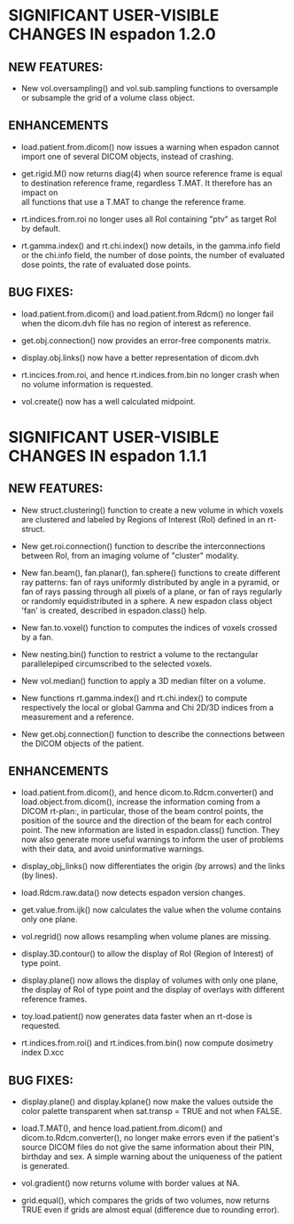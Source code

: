 # SIGNIFICANT USER-VISIBLE CHANGES IN espadon 1.2.0 

## NEW FEATURES:

* New vol.oversampling() and vol.sub.sampling functions to oversample or 
subsample the grid of a volume class object.

## ENHANCEMENTS
* load.patient.from.dicom() now issues a warning when espadon cannot import 
one of several DICOM objects, instead of crashing.

* get.rigid.M() now returns diag(4) when source reference frame is equal to 
destination reference frame, regardless T.MAT. It therefore has an impact on  
all functions that use a T.MAT to change the reference frame.

* rt.indices.from.roi no longer uses all RoI containing "ptv" as target RoI 
by default.

* rt.gamma.index() and  rt.chi.index() now details, in the gamma.info field 
or the chi.info field, the number of dose points, the number of evaluated dose 
points, the rate of evaluated dose points.

## BUG FIXES:

* load.patient.from.dicom() and load.patient.from.Rdcm() no longer fail when 
the dicom.dvh file has no region of interest as reference.

* get.obj.connection() now provides an error-free components matrix.

* display.obj.links() now have a better representation of dicom.dvh

* rt.incices.from.roi, and hence rt.indices.from.bin no longer crash when no 
volume information is requested.

* vol.create() now has a well calculated midpoint.


# SIGNIFICANT USER-VISIBLE CHANGES IN espadon 1.1.1                    
  
## NEW FEATURES:

* New struct.clustering() function to create a new volume in which voxels 
are clustered and labeled by Regions of Interest (RoI) defined in an 
rt-struct.

* New get.roi.connection() function to describe the interconnections between 
RoI, from an imaging volume of "cluster" modality.

* New fan.beam(), fan.planar(), fan.sphere() functions to create different 
ray patterns: fan of rays uniformly distributed by angle in a pyramid, or 
fan of rays passing through all pixels of a plane, or fan of rays 
regularly or randomly equidistributed in a sphere. A new espadon class object 
'fan' is created, described in espadon.class() help.

* New fan.to.voxel() function to computes the indices of voxels crossed by a 
fan.

* New nesting.bin() function to restrict a volume to the rectangular 
parallelepiped circumscribed to the selected voxels.

* New vol.median() function to apply a 3D median filter on a volume.

* New functions rt.gamma.index() and rt.chi.index() to compute respectively 
the local or global Gamma and Chi 2D/3D indices from a measurement and a 
reference.
  
* New get.obj.connection() function to describe the connections between the
DICOM objects of the patient.

## ENHANCEMENTS
  
* load.patient.from.dicom(), and hence dicom.to.Rdcm.converter() and
load.object.from.dicom(), increase the information coming from a DICOM 
rt-plan:, in particular, those of the beam control points, the position of 
the source and the direction of the beam for each control point. The new 
information are listed in espadon.class() function. They now also generate more 
useful warnings to inform the user of problems with their data, and avoid 
uninformative warnings.

* display_obj_links() now differentiates the origin (by arrows) and the 
links (by lines).
  
* load.Rdcm.raw.data() now detects espadon version changes.

* get.value.from.ijk() now calculates the value when the volume contains 
  only one plane.
  
* vol.regrid() now allows resampling when volume planes are missing.

* display.3D.contour() to allow the display of RoI (Region of Interest) of 
  type point.
  
* display.plane() now allows the display of volumes with only one plane, the 
display of RoI of type point and the display of overlays with different 
reference frames.

* toy.load.patient() now generates data faster when an rt-dose is requested.

* rt.indices.from.roi() and rt.indices.from.bin() now compute dosimetry index 
D.xcc

## BUG FIXES:

* display.plane() and display.kplane() now make the values outside 
the color palette transparent when sat.transp = TRUE and not when 
FALSE.
  
* load.T.MAT(), and hence load.patient.from.dicom() and 
dicom.to.Rdcm.converter(), no longer make errors even if the patient's source 
DICOM files do not give the same information about their PIN, birthday and sex. 
A simple warning about the uniqueness of the patient is generated.

* vol.gradient() now returns volume with border values at NA.
  
* grid.equal(), which compares the grids of two volumes, now returns TRUE even 
if grids are almost equal (difference due to rounding error).





